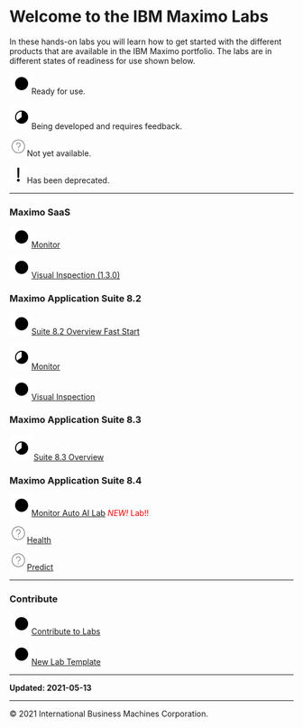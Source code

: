 # Welcome to the IBM Maximo Labs

In these hands-on labs you will learn how to get started with the different products that are available in the IBM Maximo 
portfolio.  The labs are in different states of readiness for use shown below.

 ![Ready](./img/readynew.png)Ready for use.
 
 ![Under Development](./img/under_development.png)Being developed and requires feedback.
 
 ![Not Started](./img/not_started.png)Not yet available.
 
 ![Deprecated](./img/deprecated.png)Has been deprecated. 

---
### Maximo SaaS

  ![Ready](./img/readynew.png)[Monitor](/monitor_saas/)  

  ![Ready](./img/readynew.png)[Visual Inspection (1.3.0)](/mvi_saas/)  


### Maximo Application Suite 8.2

  ![Ready](./img/readynew.png)[Suite 8.2 Overview Fast Start](/apm_fs21/)  

  ![Under Development: ](./img/under_development.png)[Monitor](/monitor_8.2/)  

  ![Ready](./img/readynew.png)[Visual Inspection](/mvi_8.2/)  

### Maximo Application Suite 8.3

  ![Under Development: ](./img/under_development.png) [Suite 8.3 Overview](/mas_8.3/) 

### Maximo Application Suite 8.4

  ![Ready](./img/readynew.png)[Monitor Auto AI Lab](/monitor_autoai_8.4/) <span style="color:red">*NEW!* Lab!!</span>

  ![Not Started: ](./img/not_started.png)[Health](/health_8.4/) 

  ![Not Started: ](./img/not_started.png)[Predict](/health_8.4/)   

---

### Contribute

  ![Ready](./img/readynew.png)[Contribute to Labs](/contribute/)  

  ![Ready](./img/readynew.png)[New Lab Template](/template_1.0/)  

---

**Updated: 2021-05-13**

---
© 2021 International Business Machines Corporation.
